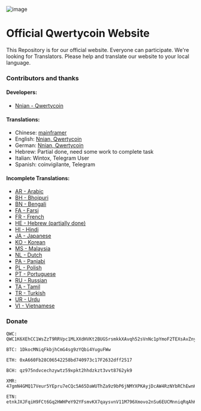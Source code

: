 ![image](https://cdn.qwertycoin.org/images/press/other/qwc-github-3.png)

# Official Qwertycoin Website
This Repository is for our official website. Everyone can participate.
We're looking for Translators. Please help and translate our website to your local language.

### Contributors and thanks

#### Developers:
- [Nnian - Qwertycoin](https://github.com/qwertycoin-org)

#### Translations:
- Chinese: [mainframer](https://github.com/mainframer)
- English: [Nnian, Qwertycoin](https://github.com/qwertycoin-org)
- German: [Nnian, Qwertycoin](https://github.com/qwertycoin-org)
- Hebrew: Partial done, need some work to complete task
- Italian: Wintox, Telegram User
- Spanish: coinvigilante, Telegram

#### Incomplete Translations:
- [AR - Arabic](https://github.com/qwertycoin-org/qwertycoin-org.github.io/blob/master/i18n/ar.json)
- [BH - Bhojpuri](https://github.com/qwertycoin-org/qwertycoin-org.github.io/blob/master/i18n/bh.json)
- [BN - Bengali](https://github.com/qwertycoin-org/qwertycoin-org.github.io/blob/master/i18n/bn.json)
- [FA - Farsi](https://github.com/qwertycoin-org/qwertycoin-org.github.io/blob/master/i18n/fa.json)
- [FR - French](https://github.com/qwertycoin-org/qwertycoin-org.github.io/blob/master/i18n/fr.json)
- [HE - Hebrew (partially done)](https://github.com/qwertycoin-org/qwertycoin-org.github.io/blob/master/i18n/he.json)
- [HI - Hindi](https://github.com/qwertycoin-org/qwertycoin-org.github.io/blob/master/i18n/hi.json)
- [JA - Japanese ](https://github.com/qwertycoin-org/qwertycoin-org.github.io/blob/master/i18n/ja.json)
- [KO - Korean ](https://github.com/qwertycoin-org/qwertycoin-org.github.io/blob/master/i18n/ko.json)
- [MS - Malaysia](https://github.com/qwertycoin-org/qwertycoin-org.github.io/blob/master/i18n/ms.json)
- [NL - Dutch ](https://github.com/qwertycoin-org/qwertycoin-org.github.io/blob/master/i18n/nl.json)
- [PA - Panjabi](https://github.com/qwertycoin-org/qwertycoin-org.github.io/blob/master/i18n/pa.json)
- [PL - Polish](https://github.com/qwertycoin-org/qwertycoin-org.github.io/blob/master/i18n/pl.json)
- [PT - Portuguese ](https://github.com/qwertycoin-org/qwertycoin-org.github.io/blob/master/i18n/pt.json)
- [RU - Russian ](https://github.com/qwertycoin-org/qwertycoin-org.github.io/blob/master/i18n/ru.json)
- [TA - Tamil ](https://github.com/qwertycoin-org/qwertycoin-org.github.io/blob/master/i18n/ta.json)
- [TR - Turkish](https://github.com/qwertycoin-org/qwertycoin-org.github.io/blob/master/i18n/tr.json)
- [UR - Urdu](https://github.com/qwertycoin-org/qwertycoin-org.github.io/blob/master/i18n/ur.json)
- [VI - Vietnamese](https://github.com/qwertycoin-org/qwertycoin-org.github.io/blob/master/i18n/vi.json)

### Donate

```
QWC: QWC1K6XEhCC1WsZzT9RRVpc1MLXXdHVKt2BUGSrsmkkXAvqh52sVnNc1pYmoF2TEXsAvZnyPaZu8MW3S8EWHNfAh7X2xa63P7Y
```
```
BTC: 1DkocMNiqFkbjhCmG4sg9zYQbi4YuguFWw
```
```
ETH: 0xA660Fb28C06542258bd740973c17F2632dff2517
```
```
BCH: qz975ndvcechzywtz59xpkt2hhdzkzt3vvt8762yk9
```
```
XMR: 47gmN4GMQ17Veur5YEpru7eCQc5A65DaWUThZa9z9bP6jNMYXPKAyjDcAW4RzNYbRChEwnKu1H3qt9FPW9CnpwZgNscKawX
```
```
ETN: etnkJXJFqiH9FCt6Gq2HWHPeY92YFsmvKX7qaysvnV11M796Xmovo2nSu6EUCMnniqRqAhKX9AQp31GbG3M2DiVM3qRDSQ5Vwq
```
